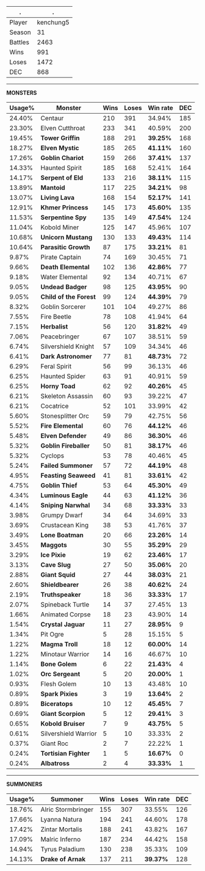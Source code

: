 .|.
|-|-
Player|kenchung5
Season|31
Battles|2463
Wins|991
Loses|1472
DEC|868

---
**MONSTERS**

Usage%|Monster|Wins|Loses|Win rate|DEC|
-|-|-|-|-|-|
24.40%|Centaur|210|391|34.94%|185|
23.30%|Elven Cutthroat|233|341|40.59%|200|
19.45%|**Tower Griffin**|188|291|**39.25%**|168|
18.27%|**Elven Mystic**|185|265|**41.11%**|160|
17.26%|**Goblin Chariot**|159|266|**37.41%**|137|
14.33%|Haunted Spirit|185|168|52.41%|164|
14.17%|**Serpent of Eld**|133|216|**38.11%**|115|
13.89%|**Mantoid**|117|225|**34.21%**|98|
13.07%|**Living Lava**|168|154|**52.17%**|141|
12.91%|**Khmer Princess**|145|173|**45.60%**|135|
11.53%|**Serpentine Spy**|135|149|**47.54%**|124|
11.04%|Kobold Miner|125|147|45.96%|107|
10.68%|**Unicorn Mustang**|130|133|**49.43%**|114|
10.64%|**Parasitic Growth**|87|175|**33.21%**|81|
9.87%|Pirate Captain|74|169|30.45%|71|
9.66%|**Death Elemental**|102|136|**42.86%**|77|
9.18%|Water Elemental|92|134|40.71%|67|
9.05%|**Undead Badger**|98|125|**43.95%**|90|
9.05%|**Child of the Forest**|99|124|**44.39%**|79|
8.32%|Goblin Sorcerer|101|104|49.27%|86|
7.55%|Fire Beetle|78|108|41.94%|64|
7.15%|**Herbalist**|56|120|**31.82%**|49|
7.06%|Peacebringer|67|107|38.51%|59|
6.74%|Silvershield Knight|57|109|34.34%|46|
6.41%|**Dark Astronomer**|77|81|**48.73%**|72|
6.29%|Feral Spirit|56|99|36.13%|46|
6.25%|Haunted Spider|63|91|40.91%|59|
6.25%|**Horny Toad**|62|92|**40.26%**|45|
6.21%|Skeleton Assassin|60|93|39.22%|47|
6.21%|Cocatrice|52|101|33.99%|42|
5.60%|Stonesplitter Orc|59|79|42.75%|56|
5.52%|**Fire Elemental**|60|76|**44.12%**|46|
5.48%|**Elven Defender**|49|86|**36.30%**|46|
5.32%|**Goblin Fireballer**|50|81|**38.17%**|46|
5.32%|Cyclops|53|78|40.46%|45|
5.24%|**Failed Summoner**|57|72|**44.19%**|48|
4.95%|**Feasting Seaweed**|41|81|**33.61%**|42|
4.75%|**Goblin Thief**|53|64|**45.30%**|49|
4.34%|**Luminous Eagle**|44|63|**41.12%**|36|
4.14%|**Sniping Narwhal**|34|68|**33.33%**|33|
3.98%|Grumpy Dwarf|34|64|34.69%|33|
3.69%|Crustacean King|38|53|41.76%|37|
3.49%|**Lone Boatman**|20|66|**23.26%**|14|
3.45%|**Maggots**|30|55|**35.29%**|29|
3.29%|**Ice Pixie**|19|62|**23.46%**|17|
3.13%|**Cave Slug**|27|50|**35.06%**|20|
2.88%|**Giant Squid**|27|44|**38.03%**|21|
2.60%|**Shieldbearer**|26|38|**40.62%**|24|
2.19%|**Truthspeaker**|18|36|**33.33%**|17|
2.07%|Spineback Turtle|14|37|27.45%|13|
1.66%|Animated Corpse|18|23|43.90%|14|
1.54%|**Crystal Jaguar**|11|27|**28.95%**|9|
1.34%|Pit Ogre|5|28|15.15%|5|
1.22%|**Magma Troll**|18|12|**60.00%**|14|
1.22%|Minotaur Warrior|14|16|46.67%|10|
1.14%|**Bone Golem**|6|22|**21.43%**|4|
1.02%|**Orc Sergeant**|5|20|**20.00%**|1|
0.93%|Flesh Golem|10|13|43.48%|10|
0.89%|**Spark Pixies**|3|19|**13.64%**|2|
0.89%|**Biceratops**|10|12|**45.45%**|7|
0.69%|**Giant Scorpion**|5|12|**29.41%**|3|
0.65%|**Kobold Bruiser**|7|9|**43.75%**|5|
0.61%|Silvershield Warrior|5|10|33.33%|2|
0.37%|Giant Roc|2|7|22.22%|1|
0.24%|**Tortisian Fighter**|1|5|**16.67%**|0|
0.24%|**Albatross**|2|4|**33.33%**|1|

---
**SUMMONERS**

Usage%|Summoner|Wins|Loses|Win rate|DEC|
-|-|-|-|-|-|
18.76%|Alric Stormbringer|155|307|33.55%|126|
17.66%|Lyanna Natura|194|241|44.60%|178|
17.42%|Zintar Mortalis|188|241|43.82%|167|
17.09%|Malric Inferno|187|234|44.42%|158|
14.94%|Tyrus Paladium|130|238|35.33%|109|
14.13%|**Drake of Arnak**|137|211|**39.37%**|128|
